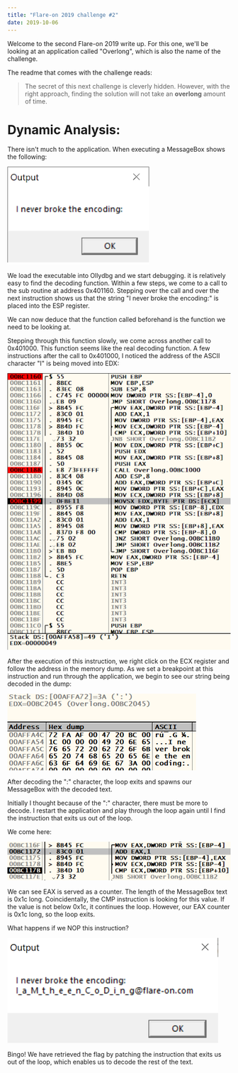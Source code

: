 ```yaml
---
title: "Flare-on 2019 challenge #2"
date: 2019-10-06
---
```


Welcome to the second Flare-on 2019 write up. For this one, we'll be looking at an application called "Overlong", which is also the name of the challenge.

The readme that comes with the challenge reads:

>The secret of this next challenge is cleverly hidden. However, with the right approach, finding the solution will not take an <b>overlong</b> amount of time.

# Dynamic Analysis:

There isn't much to the application. When executing a MessageBox shows the following:

![](images/1.PNG)

We load the executable into Ollydbg and we start debugging. it is relatively easy to find the decoding function. Within a few steps, we come to a call to the sub routine at address 0x401160. Stepping over the call and over the next instruction shows us that the string "I never broke the encoding:" is placed into the ESP register.

We can now deduce that the function called beforehand is the function we need to be looking at.

Stepping through this function slowly, we come across another call to 0x401000. This function seems like the real decoding function. A few instructions after the call to 0x401000, I noticed the address of the ASCII character "I" is being moved into EDX:

![](images/2.PNG)

After the execution of this instruction, we right click on the ECX register and follow the address in the memory dump. As we set a breakpoint at this instruction and run through the application, we begin to see our string being decoded in the dump:

![](images/3.PNG)

After decoding the ":" character, the loop exits and spawns our MessageBox with the decoded text.

Initially I thought because of the ":" character, there must be more to decode. I restart the application and play through the loop again until I find the instruction that exits us out of the loop.

We come here:

![](images/4.PNG)

We can see EAX is served as a counter. The length of the MessageBox text is 0x1c long. Coincidentally, the CMP instruction is looking for this value. If the value is not below 0x1c, it continues the loop. However, our EAX counter is 0x1c long, so the loop exits.

What happens if we NOP this instruction?

![](images/5.PNG)

Bingo! We have retrieved the flag by patching the instruction that exits us out of the loop, which enables us to decode the rest of the text.